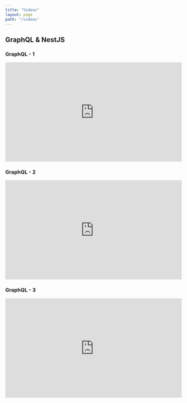 ```yaml
---
title: "Videos"
layout: page
path: "/videos"
---
```

## GraphQL & NestJS

### GraphQL - 1

<iframe width="560" height="315" src="https://www.youtube.com/embed/YATgpAMZ9dY" frameborder="0" allow="accelerometer; autoplay; encrypted-media; gyroscope; picture-in-picture" allowfullscreen></iframe>

### GraphQL - 2

<iframe width="560" height="315" src="https://www.youtube.com/embed/Kv7ZxW1ei9c" frameborder="0" allow="accelerometer; autoplay; encrypted-media; gyroscope; picture-in-picture" allowfullscreen></iframe>

### GraphQL - 3

<iframe width="560" height="315" src="https://www.youtube.com/embed/j16N2bEI7Q0" frameborder="0" allow="accelerometer; autoplay; encrypted-media; gyroscope; picture-in-picture" allowfullscreen></iframe>